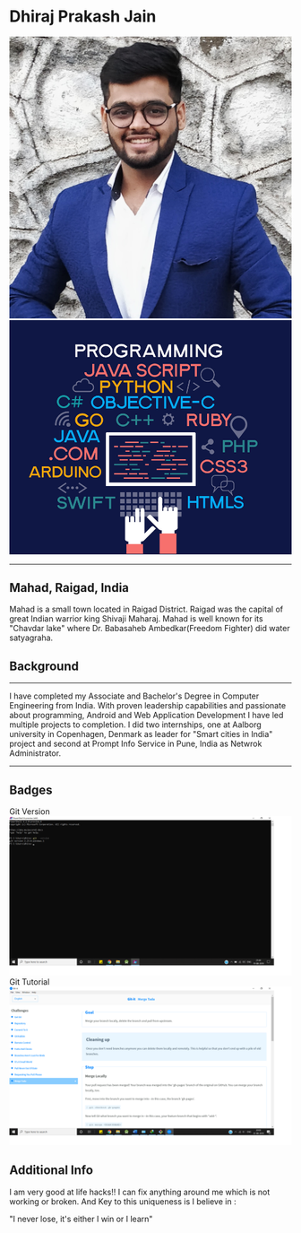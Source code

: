 # Dhiraj Prakash Jain
![My_Picture](images/formal.jpg "Dhiraj Jain")
![Description_pictue](images/Describes_me.jpg "This is me!!")
___
## Mahad, Raigad, India
Mahad is a small town located in Raigad District. Raigad was the capital of great Indian warrior king Shivaji Maharaj. Mahad is well known for its "Chavdar lake" where Dr. Babasaheb Ambedkar(Freedom Fighter) did water satyagraha.

## Background 
___
I have completed my Associate and Bachelor's Degree in Computer Engineering from India. With proven leadership capabilities and passionate about programming, Android and Web Application Development I have led multiple projects to completion. I did two internships, one at Aalborg university in Copenhagen, Denmark as leader for "Smart cities in India" project and second at Prompt Info Service in Pune, India as Netwrok Administrator.
___
## Badges
Git Version
![Git_Version](images/git_version.png "Installed Git Successfully!!")
Git Tutorial
![Git_Tutorial](images/git_tutorial.png "Completed Git Tutorial!!")

## Additional Info
I am very good at life hacks!! I can fix anything around me which is not working or broken. And Key to this uniqueness is I believe in :

"I never lose, it's either I win or I learn"
